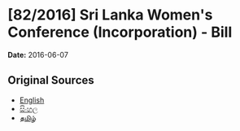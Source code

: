 # [82/2016] Sri Lanka Women's Conference (Incorporation) - Bill

**Date:** 2016-06-07

## Original Sources

- [English](https://documents.gov.lk/view/bills/2016/6/82-2016_E.pdf)
- [සිංහල](https://documents.gov.lk/view/bills/2016/6/82-2016_S.pdf)
- [தமிழ்](https://documents.gov.lk/view/bills/2016/6/82-2016_T.pdf)
